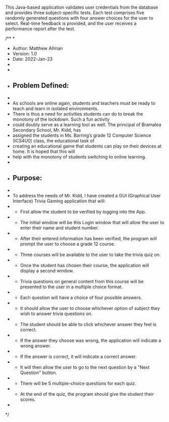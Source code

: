 This Java-based application validates user credentials from the database and provides three subject-specific tests. Each test comprises five randomly generated questions with four answer choices for the user to select. Real-time feedback is provided, and the user receives a performance report after the test.

/**
 *
 * Author: Matthew Allman
 * Version: 1.0
 * Date: 2022-Jan-23
 *
 *
 * ## Problem Defined:
 *
 * As schools are online again, students and teachers must be ready to teach and learn in isolated environments. 
 * There is thus a need for activities students can do to break the monotony of the lockdown. Such a fun activity 
 * could doubly serve as a learning tool as well. The principal of Bramalea Secondary School, Mr. Kidd, has 
 * assigned the students in Ms. Barring’s grade 12 Computer Science (ICS4U0) class, the educational task of 
 * creating an educational game that students can play on their devices at home. It is hoped that this will 
 * help with the monotony of students switching to online learning. 
 *
 * ## Purpose:
 *
 * To address the needs of Mr. Kidd, I have created a GUI (Graphical User Interface) Trivia Gaming application that will:
 *    * First allow the student to be verified by logging into the App.
 *    * The initial window will be this Login window that will allow the user to enter their name and student number.
 *    * After their entered information has been verified, the program will prompt the user to choose a grade 12 course.
 *    * Three courses will be available to the user to take the trivia quiz on.
 *    * Once the student has chosen their course, the application will display a second window.
 *    * Trivia questions on general content from this course will be presented to the user in a multiple choice format.
 *    * Each question will have a choice of four possible answers. 
 *    * It should allow the user to choose whichever option of subject they wish to answer trivia questions on. 
 *    * The student should be able to click whichever answer they feel is correct. 
 *    * If the answer they choose was wrong, the application will indicate a wrong answer.
 *    * If the answer is correct, it will indicate a correct answer.
 *    * It will then allow the user to go to the next question by a "Next Question" button. 
 *    * There will be 5 multiple-choice questions for each quiz. 
 *    * At the end of the quiz, the program should give the student their scores. 
 *
 */ 
